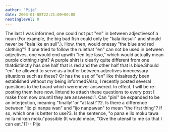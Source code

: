 ```yaml
---
author: "Pije"
date: 2003-01-08T22:21:00+00:00
nestinglevel: 0
---
```

The last I was informed, one could not put "en" in between adjectivesof a noun (For example, the big bad fish could only be "kala ikesuli" and should never be "kala ike en suli".). How, then, would onesay "the blue and red clothing"? If one tried to follow the rulethat "en" can not be used in between adjectives, one would end upwith "len loje laso," which would actually mean purple clothing,right? A purple shirt is clearly quite different from one thatdistinctly has one half that is red and the other half that is blue.Should "en" be allowed to serve as a buffer between adjectives innecessary situations such as these? Or has the use of "en" like thisalready been established without my being informed?Also, I recently posted several questions to the board which werenever answered. In effect, I will be re-posting them here now. Iintend to attach these questions to every post I make from now onuntil they are answered:1. Can "pini" be expanded to be an interjection, meaning "finally!"or "at last!"?2. Is there a difference between "ijo pi nanpa wan" and "ijo nanpawan" to mean "the first thing"? If so, which one is better to use?3. Is the sentence, "o pana e ilo moku tawa mi la mi ken moku"possible (It would mean, "Give the utensil to me so that I can eat.")?--
 Pije